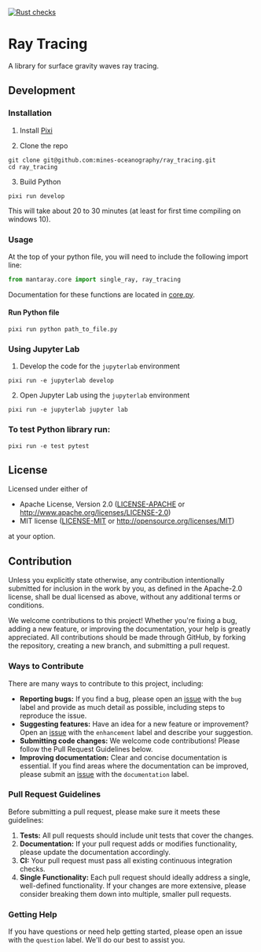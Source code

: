 <!-- start elevator-pitch -->

[![Rust checks](https://github.com/mines-oceanography/ray_tracing/actions/workflows/ci.yml/badge.svg)](https://github.com/mines-oceanography/ray_tracing/actions/workflows/ci.yml)

# Ray Tracing

A library for surface gravity waves ray tracing.

## Development
### Installation
1. Install [Pixi](https://pixi.sh/latest/)

2. Clone the repo
```
git clone git@github.com:mines-oceanography/ray_tracing.git
cd ray_tracing
```

3. Build Python
```
pixi run develop
```
This will take about 20 to 30 minutes (at least for first time compiling on windows 10).

### Usage
At the top of your python file, you will need to include the following import line:
```python
from mantaray.core import single_ray, ray_tracing
```
Documentation for these functions are located in [core.py](#api).

#### Run Python file

```
pixi run python path_to_file.py
```

### Using Jupyter Lab
1. Develop the code for the `jupyterlab` environment
```
pixi run -e jupyterlab develop
```
2. Open Jupyter Lab using the `jupyterlab` environment
```
pixi run -e jupyterlab jupyter lab
```

### To test Python library run:

```
pixi run -e test pytest
```

## License

Licensed under either of

 * Apache License, Version 2.0
   ([LICENSE-APACHE](https://github.com/mines-oceanography/ray_tracing/blob/main/LICENSE-APACHE "Apache License 2.0") or http://www.apache.org/licenses/LICENSE-2.0)
 * MIT license
   ([LICENSE-MIT](https://github.com/mines-oceanography/ray_tracing/blob/main/LICENSE-MIT "MIT License") or http://opensource.org/licenses/MIT)

at your option.

## Contribution

Unless you explicitly state otherwise, any contribution intentionally submitted
for inclusion in the work by you, as defined in the Apache-2.0 license, shall be
dual licensed as above, without any additional terms or conditions.

We welcome contributions to this project!  Whether you're fixing a bug, adding a new feature, or improving the documentation, your help is greatly appreciated. All contributions should be made through GitHub, by forking the repository, creating a new branch, and submitting a pull request.

### Ways to Contribute

There are many ways to contribute to this project, including:

*   **Reporting bugs:**  If you find a bug, please open an [issue](https://github.com/mines-oceanography/ray_tracing/issues) with the `bug` label and provide as much detail as possible, including steps to reproduce the issue.
*   **Suggesting features:**  Have an idea for a new feature or improvement? Open an [issue](https://github.com/mines-oceanography/ray_tracing/issues) with the `enhancement` label and describe your suggestion.
*   **Submitting code changes:**  We welcome code contributions!  Please follow the Pull Request Guidelines below.
*   **Improving documentation:**  Clear and concise documentation is essential. If you find areas where the documentation can be improved, please submit an [issue](https://github.com/mines-oceanography/ray_tracing/issues) with the `documentation` label.

### Pull Request Guidelines

Before submitting a pull request, please make sure it meets these guidelines:

1.  **Tests:**  All pull requests should include unit tests that cover the changes.
2.  **Documentation:**  If your pull request adds or modifies functionality, please update the documentation accordingly.
3.  **CI:**  Your pull request must pass all existing continuous integration checks.
4.  **Single Functionality:**  Each pull request should ideally address a single, well-defined functionality.  If your changes are more extensive, please consider breaking them down into multiple, smaller pull requests.

### Getting Help

If you have questions or need help getting started, please open an issue with the `question` label.  We'll do our best to assist you.

<!-- end elevator-pitch -->
